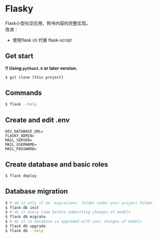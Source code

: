 # Flasky
Flask小型社交应用，狗书内容的完整实现。  
改进：
 - 使用flask cli 代替 flask-script

## Get start
**!! Using `python3.6` or later version.**
```bash
$ git clone [this project]
```

## Commands
```bash
$ flask --help
```

## Create and edit .env
```
DEV_DATABASE_URL=
FLASKY_ADMIN=
MAIL_SERVER=
MAIL_USERNAME=
MAIL_PASSWORD=
```

## Create database and basic roles
```bash
$ flask deploy
```

## Database migration
```bash
$ # do it only if no `migrations` folder under your project folder
$ flask db init
$ # do it every time before submitting changes of models
$ flask db migrate
$ # do it so database is upgraded with your changes of models
$ flask db upgrade
$ flask db --help
```
